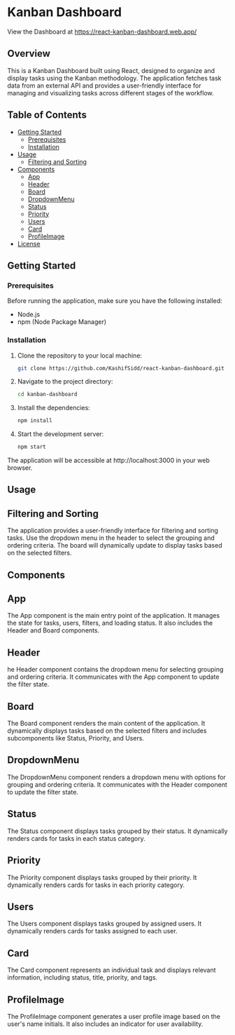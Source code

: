 # Kanban Dashboard
  View the Dashboard at https://react-kanban-dashboard.web.app/ 

## Overview

This is a Kanban Dashboard built using React, designed to organize and display tasks using the Kanban methodology. The application fetches task data from an external API and provides a user-friendly interface for managing and visualizing tasks across different stages of the workflow.

## Table of Contents

- [Getting Started](#getting-started)
  - [Prerequisites](#prerequisites)
  - [Installation](#installation)
- [Usage](#usage)
  - [Filtering and Sorting](#filtering-and-sorting)
- [Components](#components)
  - [App](#app)
  - [Header](#header)
  - [Board](#board)
  - [DropdownMenu](#dropdownmenu)
  - [Status](#status)
  - [Priority](#priority)
  - [Users](#users)
  - [Card](#card)
  - [ProfileImage](#profileimage)
- [License](#license)

## Getting Started

### Prerequisites

Before running the application, make sure you have the following installed:

- Node.js
- npm (Node Package Manager)

### Installation

1. Clone the repository to your local machine:

   ```bash
   git clone https://github.com/KashifSidd/react-kanban-dashboard.git

1. Navigate to the project directory:

   ```bash
   cd kanban-dashboard

2. Install the dependencies:

   ```bash
   npm install

1. Start the development server:

   ```bash
   npm start
The application will be accessible at http://localhost:3000 in your web browser.

## Usage

## Filtering and Sorting
   The application provides a user-friendly interface for filtering and sorting tasks. Use the dropdown menu in the header to select the grouping and ordering criteria. The board will dynamically update to display tasks based on the selected filters.

## Components
## App
   The App component is the main entry point of the application. It manages the state for tasks, users, filters, and loading status. It also includes the Header and Board components.

## Header
   he Header component contains the dropdown menu for selecting grouping and ordering criteria. It communicates with the App component to update the filter state.

## Board
   The Board component renders the main content of the application. It dynamically displays tasks based on the selected filters and includes subcomponents like Status, Priority, and Users.

## DropdownMenu
   The DropdownMenu component renders a dropdown menu with options for grouping and ordering criteria. It communicates with the Header component to update the filter state.

## Status
   The Status component displays tasks grouped by their status. It dynamically renders cards for tasks in each status category.

## Priority
   The Priority component displays tasks grouped by their priority. It dynamically renders cards for tasks in each priority category.

## Users
   The Users component displays tasks grouped by assigned users. It dynamically renders cards for tasks assigned to each user.

## Card
   The Card component represents an individual task and displays relevant information, including status, title, priority, and tags.

## ProfileImage
   The ProfileImage component generates a user profile image based on the user's name initials. It also includes an indicator for user availability.







